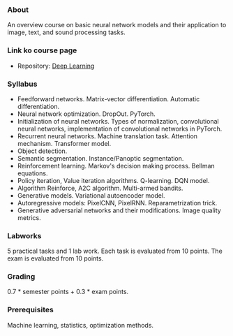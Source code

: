 ### About
An overview course on basic neural network models and their application to image, text, and sound processing tasks.

### Link ko course page

- Repository: [Deep Learning](https://github.com/intsystems/Deep-Learning-Course)

### Syllabus
* Feedforward networks. Matrix-vector differentiation. Automatic differentiation.
* Neural network optimization. DropOut. PyTorch.
* Initialization of neural networks. Types of normalization, convolutional neural networks, implementation of convolutional networks in PyTorch.
* Recurrent neural networks. Machine translation task. Attention mechanism. Transformer model.
* Object detection.
* Semantic segmentation. Instance/Panoptic segmentation.
* Reinforcement learning. Markov's decision making process. Bellman equations.
* Policy iteration, Value iteration algorithms. Q-learning. DQN model.
* Algorithm Reinforce, A2C algorithm. Multi-armed bandits.
* Generative models. Variational autoencoder model.
* Autoregressive models: PixelCNN, PixelRNN. Reparametrization trick.
* Generative adversarial networks and their modifications. Image quality metrics.

### Labworks
5 practical tasks and 1 lab work. Each task is evaluated from 10 points. The exam is evaluated from 10 points.

### Grading
0.7 * semester points + 0.3 * exam points.

### Prerequisites
Machine learning, statistics, optimization methods.
